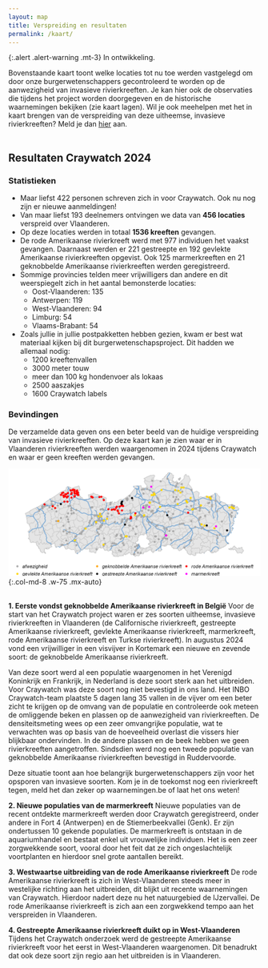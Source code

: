 ```yaml
---
layout: map
title: Verspreiding en resultaten
permalink: /kaart/
---
```


{:.alert .alert-warning .mt-3} 
In ontwikkeling.

Bovenstaande kaart toont welke locaties tot nu toe werden vastgelegd om door onze burgerwetenschappers gecontroleerd te worden op de aanwezigheid van invasieve rivierkreeften. Je kan hier ook de observaties die tijdens het project worden doorgegeven en de historische waarnemingen bekijken (zie kaart lagen). Wil je ook meehelpen met het in kaart brengen van de verspreiding van deze uitheemse, invasieve rivierkreeften? Meld je dan [hier](/aanmelden/) aan.
<br><br>

## Resultaten Craywatch 2024

### Statistieken
- Maar liefst 422 personen schreven zich in voor Craywatch. Ook nu nog zijn er nieuwe aanmeldingen! 
- Van maar liefst 193 deelnemers ontvingen we data van **456 locaties** verspreid over Vlaanderen.
- Op deze locaties werden in totaal **1536 kreeften** gevangen.
- De rode Amerikaanse rivierkreeft werd met 977 individuen het vaakst gevangen. Daarnaast werden er 221 gestreepte en 192 gevlekte Amerikaanse rivierkreeften opgevist. Ook 125 marmerkreeften en 21 geknobbelde Amerikaanse rivierkreeften werden geregistreerd.
- Sommige provincies telden meer vrijwilligers dan andere en dit weerspiegelt zich in het aantal bemonsterde locaties:
	- Oost-Vlaanderen: 135
	- Antwerpen: 119
	- West-Vlaanderen: 94
	- Limburg: 54
	- Vlaams-Brabant: 54
- Zoals jullie in jullie postpakketten hebben gezien, kwam er best wat materiaal kijken bij dit burgerwetenschapsproject. Dit hadden we allemaal nodig:
	- 1200 kreeftenvallen
	- 3000 meter touw
	- meer dan 100 kg hondenvoer als lokaas
	- 2500 aaszakjes
	- 1600 Craywatch labels

### Bevindingen
De verzamelde data geven ons een beter beeld van de huidige verspreiding van invasieve rivierkreeften. Op deze kaart kan je zien waar er in Vlaanderen rivierkreeften werden waargenomen in 2024 tijdens Craywatch en waar er geen kreeften werden gevangen.

 ![image](/assets/images/kaart_resultaten.png){:.col-md-8 .w-75 .mx-auto}
<br><br>

**1. Eerste vondst geknobbelde Amerikaanse rivierkreeft in België**
Voor de start van het Craywatch project waren er zes soorten uitheemse, invasieve rivierkreeften in Vlaanderen (de Californische rivierkreeft, gestreepte Amerikaanse rivierkreeft, gevlekte Amerikaanse rivierkreeft, marmerkreeft, rode Amerikaanse rivierkreeft en Turkse rivierkreeft). In augustus 2024 vond een vrijwilliger in een visvijver in Kortemark een nieuwe en zevende soort: de geknobbelde Amerikaanse rivierkreeft. 

Van deze soort werd al een populatie waargenomen in het Verenigd Koninkrijk en Frankrijk, in Nederland is deze soort sterk aan het uitbreiden. Voor Craywatch was deze soort nog niet bevestigd in ons land. Het INBO Craywatch-team plaatste 5 dagen lang 35 vallen in de vijver om een beter zicht te krijgen op de omvang van de populatie en controleerde ook meteen de omliggende beken en plassen op de aanwezigheid van rivierkreeften. De densiteitsmeting wees op een zeer omvangrijke populatie, wat te verwachten was op basis van de hoeveelheid overlast die vissers hier blijkbaar ondervinden. In de andere plassen en de beek hebben we geen rivierkreeften aangetroffen. Sindsdien werd nog een tweede populatie van geknobbelde Amerikaanse rivierkreeften bevestigd in Ruddervoorde.

Deze situatie toont aan hoe belangrijk burgerwetenschappers zijn voor het opsporen van invasieve soorten. Kom je in de toekomst nog een rivierkreeft tegen, meld het dan zeker op waarnemingen.be of laat het ons weten!

**2. Nieuwe populaties van de marmerkreeft**
Nieuwe populaties van de recent ontdekte marmerkreeft werden door Craywatch geregistreerd, onder andere in Fort 4 (Antwerpen) en de Stiemerbeekvallei (Genk). Er zijn ondertussen 10 gekende populaties. De marmerkreeft is ontstaan in de aquariumhandel en bestaat enkel uit vrouwelijke individuen. Het is een zeer zorgwekkende soort, vooral door het feit dat ze zich ongeslachtelijk voortplanten en hierdoor snel grote aantallen bereikt. 

**3. Westwaartse uitbreiding van de rode Amerikaanse rivierkreeft**
De rode Amerikaanse rivierkreeft is zich in West-Vlaanderen steeds meer in westelijke richting aan het uitbreiden, dit blijkt uit recente waarnemingen van Craywatch. Hierdoor nadert deze nu het natuurgebied de IJzervallei. De rode Amerikaanse rivierkreeft is zich aan een zorgwekkend tempo aan het verspreiden in Vlaanderen.

**4. Gestreepte Amerikaanse rivierkreeft duikt op in West-Vlaanderen**
Tijdens het Craywatch onderzoek werd de gestreepte Amerikaanse rivierkreeft voor het eerst in West-Vlaanderen waargenomen. Dit benadrukt dat ook deze soort zijn regio aan het uitbreiden is in Vlaanderen.

